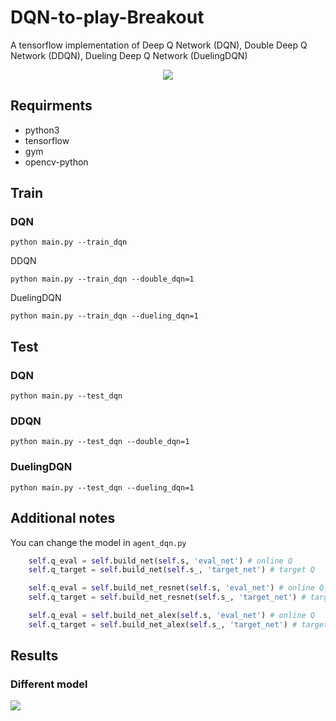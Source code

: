 # DQN-to-play-Breakout
A tensorflow implementation of Deep Q Network (DQN), Double Deep Q Network (DDQN), Dueling Deep Q Network (DuelingDQN)

<div align=center><img src="https://github.com/Checkmate986212/DQN-to-play-Breakout/blob/master/image_result/result.gif" /></div>

## Requirments

* python3
* tensorflow
* gym
* opencv-python

## Train
### DQN

`python main.py --train_dqn`
    
DDQN

`python main.py --train_dqn --double_dqn=1`

DuelingDQN

`python main.py --train_dqn --dueling_dqn=1`


## Test
### DQN

`python main.py --test_dqn`
    
### DDQN

`python main.py --test_dqn --double_dqn=1`

### DuelingDQN

`python main.py --test_dqn --dueling_dqn=1`

## Additional notes
You can change the model in `agent_dqn.py`

```python
    self.q_eval = self.build_net(self.s, 'eval_net') # online Q
    self.q_target = self.build_net(self.s_, 'target_net') # target Q

    self.q_eval = self.build_net_resnet(self.s, 'eval_net') # online Q
    self.q_target = self.build_net_resnet(self.s_, 'target_net') # target Q

    self.q_eval = self.build_net_alex(self.s, 'eval_net') # online Q
    self.q_target = self.build_net_alex(self.s_, 'target_net') # target Q
```

## Results

### Different model
![](https://github.com/Checkmate986212/DQN-to-play-Breakout/blob/master/image_result/models.png)
